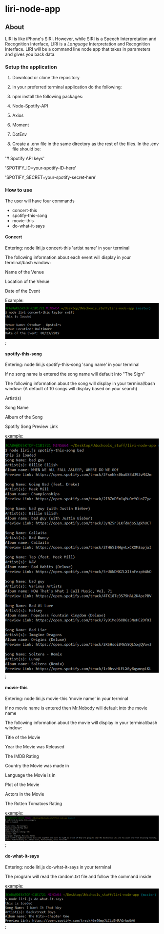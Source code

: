 # liri-node-app

## About

LIRI is like iPhone's SIRI. However, while SIRI is a Speech Interpretation and Recognition Interface, LIRI is a _Language_ Interpretation and Recognition Interface. LIRI will be a command line node app that takes in parameters and gives you back data.

### Setup the application

1. Download or clone the repository
2. In your preferred terminal application do the following:
3. npm install the following packages:
  1. Node-Spotify-API
  2. Axios
  3. Moment
  4. DotEnv

4. Create a .env file in the same directory as the rest of the files. In the .env file should be:

'# Spotify API keys'

'SPOTIFY_ID=your-spotify-ID-here'

'SPOTIFY_SECRET=your-spotify-secret-here'

### How to use

The user will have four commands
* concert-this
* spotify-this-song
* movie-this
* do-what-it-says

#### Concert

Entering: node liri.js concert-this 'artist name' in your terminal

The following information about each event will display in your terminal/bash window:

Name of the Venue

Location of the Venue

Date of the Event

Example:
![](images/concertThis.png);

#### spotify-this-song

Entering: node liri.js spotify-this-song 'song name' in your terminal

If no song name is entered the song name will default into "The Sign"

The following information about the song will display in your terminal/bash window:
(A default of 10 songs will display based on your search)

Artist(s)

Song Name

Album of the Song

Spotify Song Preview Link

example:
![](images/spotifyThisSong.png);

#### movie-this

Entering: node liri.js movie-this 'movie name' in your terminal

if no movie name is entered then Mr.Nobody will default into the movie name

The following information about the movie will display in your terminal/bash window:

Title of the Movie

Year the Movie was Released

The IMDB Rating

Country the Movie was made in

Language the Movie is in

Plot of the Movie

Actors in the Movie

The Rotten Tomatoes Rating

example:
![](images/movieThis.png);

#### do-what-it-says

Entering: node liri.js do-what-it-says in your terminal

The program will read the random.txt file and follow the command inside

example:
![](images/doWhatItSays.png);







